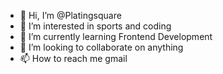 - 👋 Hi, I’m @Platingsquare
- 👀 I’m interested in sports and coding
- 🌱 I’m currently learning Frontend Development
- 💞️ I’m looking to collaborate on anything
- 📫 How to reach me gmail

<!---
Platingsquare/Platingsquare is a ✨ special ✨ repository because its `README.md` (this file) appears on your GitHub profile.
You can click the Preview link to take a look at your changes.
--->
